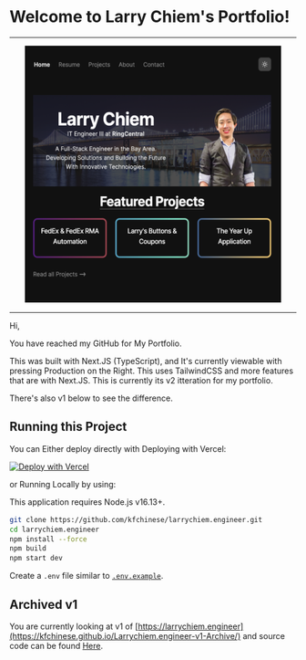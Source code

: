 
# Welcome to Larry Chiem's Portfolio! 

---

<div align='center'>
<img src="https://github.com/KFChinese/Larrychiem.engineer/blob/master/public/BG.png?raw=true"  width="450" height="450">
</div>

---

Hi,

You have reached my GitHub for My Portfolio.

This was built with Next.JS (TypeScript), and It's currently viewable with pressing Production on the Right.
This uses TailwindCSS and more features that are with Next.JS.
This is currently its v2 itteration for my portfolio.

There's also v1 below to see the difference.



## Running this Project
You can Either deploy directly with Deploying with Vercel:

[![Deploy with Vercel](https://vercel.com/button)](https://vercel.com/new/clone?repository-url=https%3A%2F%2Fgithub.com%2Fkfchinese%2Flarrychiem.engineer) 

or Running Locally by using:

This application requires Node.js v16.13+.

```bash
git clone https://github.com/kfchinese/larrychiem.engineer.git
cd larrychiem.engineer
npm install --force
npm build
npm start dev
```

Create a `.env` file similar to [`.env.example`](https://github.com/leerob/leerob.io/blob/main/.env.example).


## Archived v1 
You are currently looking at v1 of [https://larrychiem.engineer](https://kfchinese.github.io/Larrychiem.engineer-v1-Archive/)
and source code can be found [Here](https://github.com/KFChinese/Larrychiem.engineer-v1-Archive).
